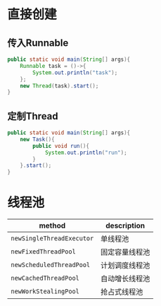 # 直接创建

## 传入Runnable

```java
public static void main(String[] args){
    Runnable task = ()->{
        System.out.println("task");
    };
    new Thread(task).start();
}
```

## 定制Thread

```java
public static void main(String[] args){
    new Task(){
        public void run(){
            System.out.println("run");
        }
    }.start();
}
```

# 线程池

| method                      | description    |
| --------------------------- | -------------- |
| ``newSingleThreadExecutor`` | 单线程池       |
| ``newFixedThreadPool``      | 固定容量线程池 |
| ``newScheduledThreadPool``  | 计划调度线程池 |
| ``newCachedThreadPool``     | 自动增长线程池 |
| ``newWorkStealingPool``     | 抢占式线程池   |

